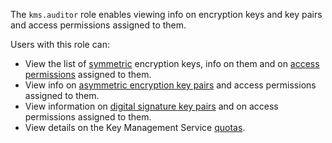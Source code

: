 The `kms.auditor` role enables viewing info on encryption keys and key pairs and access permissions assigned to them.

Users with this role can:
* View the list of [symmetric](../../kms/concepts/key.md) encryption keys, info on them and on [access permissions](../../iam/concepts/access-control/index.md) assigned to them.
* View info on [asymmetric encryption key pairs](../../kms/concepts/asymmetric-encryption-key.md) and access permissions assigned to them.
* View information on [digital signature key pairs](../../kms/concepts/asymmetric-signature-key.md) and on access permissions assigned to them.
* View details on the Key Management Service [quotas](../../kms/concepts/limits.md#kms-quotas).